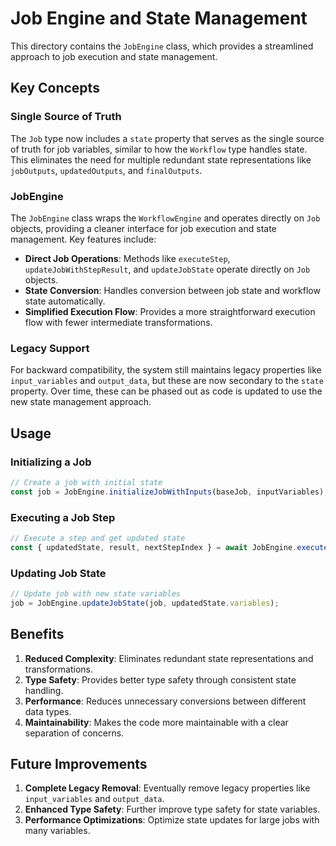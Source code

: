# Job Engine and State Management

This directory contains the `JobEngine` class, which provides a streamlined approach to job execution and state management.

## Key Concepts

### Single Source of Truth

The `Job` type now includes a `state` property that serves as the single source of truth for job variables, similar to how the `Workflow` type handles state. This eliminates the need for multiple redundant state representations like `jobOutputs`, `updatedOutputs`, and `finalOutputs`.

### JobEngine

The `JobEngine` class wraps the `WorkflowEngine` and operates directly on `Job` objects, providing a cleaner interface for job execution and state management. Key features include:

- **Direct Job Operations**: Methods like `executeStep`, `updateJobWithStepResult`, and `updateJobState` operate directly on `Job` objects.
- **State Conversion**: Handles conversion between job state and workflow state automatically.
- **Simplified Execution Flow**: Provides a more straightforward execution flow with fewer intermediate transformations.

### Legacy Support

For backward compatibility, the system still maintains legacy properties like `input_variables` and `output_data`, but these are now secondary to the `state` property. Over time, these can be phased out as code is updated to use the new state management approach.

## Usage

### Initializing a Job

```typescript
// Create a job with initial state
const job = JobEngine.initializeJobWithInputs(baseJob, inputVariables);
```

### Executing a Job Step

```typescript
// Execute a step and get updated state
const { updatedState, result, nextStepIndex } = await JobEngine.executeStep(job, stepIndex, currentState);
```

### Updating Job State

```typescript
// Update job with new state variables
job = JobEngine.updateJobState(job, updatedState.variables);
```

## Benefits

1. **Reduced Complexity**: Eliminates redundant state representations and transformations.
2. **Type Safety**: Provides better type safety through consistent state handling.
3. **Performance**: Reduces unnecessary conversions between different data types.
4. **Maintainability**: Makes the code more maintainable with a clear separation of concerns.

## Future Improvements

1. **Complete Legacy Removal**: Eventually remove legacy properties like `input_variables` and `output_data`.
2. **Enhanced Type Safety**: Further improve type safety for state variables.
3. **Performance Optimizations**: Optimize state updates for large jobs with many variables. 